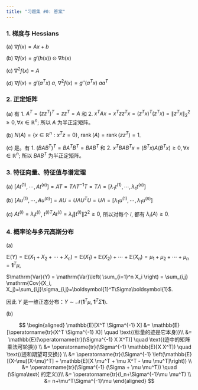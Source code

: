```yaml
---
title: "习题集 #0: 答案"
---
```

### 1. 梯度与 Hessians

(a) $\nabla f(x) = Ax + b$

(b) $\nabla f(x) = g'(h(x)) \odot \nabla h(x)$

(c) $\nabla^2 f(x) = A$

(d) $\nabla f(x) = g'(a^Tx) \ a$, $\nabla^2 f(x) = g''(a^Tx) \ aa^T$

### 2. 正定矩阵

(a) 有 1. $A^T=(zz^T)^T=zz^T=A$ 和 2. $x^TAx=x^Tzz^Tx=(z^Tx)^T(z^Tx)=\|z^Tx\|_2^2 \ge 0, \forall x \in \mathbb{R}^n$; 所以 $A$ 为半正定矩阵。 

(b) $N(A) = \{x \in \mathbb{R}^n: x^Tz=0\}$, $\operatorname{rank}(A)=\operatorname{rank}(zz^T)=1$. 

(c) 是。有 1. $(BAB^T)^T=BA^TB^T=BAB^T$ 和 2. $x^TBAB^Tx=(B^Tx)A(B^Tx) \ge 0, \forall x \in \mathbb{R}^n$; 所以 $BAB^T$ 为半正定矩阵。

### 3. 特征向量、特征值与谱定理

(a) $[At^{(1)},\cdots,At^{(n)}]=AT=T\Lambda T^{-1}T=T\Lambda = [\lambda_1t^{(1)}, \cdots, \lambda_1t^{(n)}]$

(b) $[Au^{(1)},\cdots,Au^{(n)}]=AU=U\Lambda U^TU=U\Lambda = [\lambda_1u^{(1)}, \cdots, \lambda_1u^{(n)}]$

(c) $A t^{(i)} = \lambda_i t^{(i)}$, ${t^{(i)}}^TA t^{(i)} = \lambda_i \|t^{(i)}\|2^2 \ge 0$, 所以对每个 $i$, 都有 $\lambda_i(A) \geq 0$.

### 4. 概率论与多元高斯分布

(a) 

$\mathbb{E}(Y)=\mathbb{E}(X_1+X_2+\cdots+X_n)=\mathbb{E}(X_1)+\mathbb{E}(X_2)+\cdots+\mathbb{E}(X_n)=\mu_1+\mu_2+\cdots+\mu_n=\boldsymbol{1}^T\mu$,

$\mathrm{Var}(Y) = \mathrm{Var}\left( \sum_{i=1}^n X_i \right) = \sum_{i,j} \mathrm{Cov}(X_i, X_j)=\sum_{i,j}\sigma_{i,j}=\boldsymbol{1}^T\Sigma\boldsymbol{1}$.

因此 $Y$ 是一维正态分布：$Y \sim \mathcal{N}\left( \mathbf{1}^T \mu, \; \mathbf{1}^T \Sigma \mathbf{1} \right)$.

(b)

$$
\begin{aligned}
	\mathbb{E}[X^T \Sigma^{-1} X] 
		&= \mathbb{E}[\operatorname{tr}(X^T \Sigma^{-1} X)] \quad \text{(标量的迹是它本身)}\\
		&= \mathbb{E}[\operatorname{tr}(\Sigma^{-1} X X^T)] \quad \text{(迹中的矩阵乘法可轮换)} \\
		&= \operatorname{tr}(\Sigma^{-1} \mathbb{E}[X X^T]) \quad \text{(迹和期望可交换)} \\
		&= \operatorname{tr}(\Sigma^{-1} \left(\mathbb{E}[(X-\mu)(X-\mu)^T] + \mathbb{E}[X \mu^T + \mu X^T - \mu \mu^T]\right)) \\
		&= \operatorname{tr}(\Sigma^{-1} (\Sigma + \mu \mu^T)) \quad (\Sigma\text{ 的定义)}\\
		&= \operatorname{tr}(I_n+\Sigma^{-1}\mu \mu^T) \\
		&= n+\mu^T\Sigma^{-1}\mu
\end{aligned}
$$
